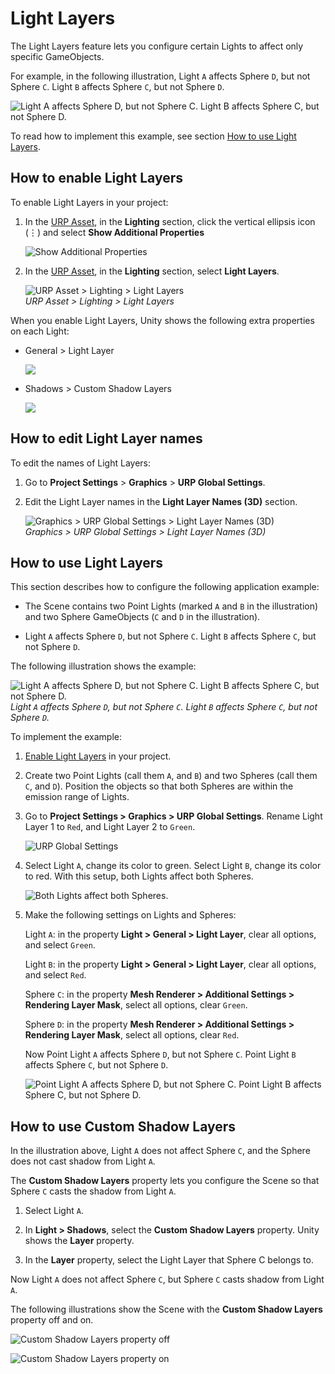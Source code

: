 # Light Layers

The Light Layers feature lets you configure certain Lights to affect only specific GameObjects.

For example, in the following illustration, Light `A` affects Sphere `D`, but not Sphere `C`. Light `B` affects Sphere `C`, but not Sphere `D`.

![Light A affects Sphere D, but not Sphere C. Light B affects Sphere C, but not Sphere D.](../Images/lighting/light-layers/light-layers-example.png)

To read how to implement this example, see section [How to use Light Layers](#how-to-light-layers).

## <a name="enable"></a>How to enable Light Layers

To enable Light Layers in your project:

1. In the [URP Asset](../universalrp-asset.md), in the **Lighting** section, click the vertical ellipsis icon (&vellip;) and select **Show Additional Properties**

    ![Show Additional Properties](../Images/settings-general/show-additional-properties.png)

2. In the [URP Asset](../universalrp-asset.md), in the **Lighting** section, select **Light Layers**.

    ![URP Asset > Lighting > Light Layers](../Images/lighting/light-layers/light-layers-enable.png)<br/>*URP Asset > Lighting > Light Layers*

When you enable Light Layers, Unity shows the following extra properties on each Light:

* General > Light Layer

    ![](../Images/lighting/light-layers/light-layers-prop-light-layer.png)

* Shadows > Custom Shadow Layers

    ![](../Images/lighting/light-layers/light-layers-prop-shadow-layers.png)

## How to edit Light Layer names

To edit the names of Light Layers:

1. Go to **Project Settings** > **Graphics** > **URP Global Settings**.

2. Edit the Light Layer names in the **Light Layer Names (3D)** section.

    ![Graphics > URP Global Settings > Light Layer Names (3D)](../Images/Inspectors/global-settings.png)<br/>*Graphics > URP Global Settings > Light Layer Names (3D)*

## <a name="how-to-light-layers"></a>How to use Light Layers

This section describes how to configure the following application example:

* The Scene contains two Point Lights (marked `A` and `B` in the illustration) and two Sphere GameObjects (`C` and `D` in the illustration).

* Light `A` affects Sphere `D`, but not Sphere `C`. Light `B` affects Sphere `C`, but not Sphere `D`.

The following illustration shows the example:

![Light A affects Sphere D, but not Sphere C. Light B affects Sphere C, but not Sphere D.](../Images/lighting/light-layers/light-layers-example.png)<br/>*Light `A` affects Sphere `D`, but not Sphere `C`. Light `B` affects Sphere `C`, but not Sphere `D`.*

To implement the example:

1. [Enable Light Layers](#enable) in your project.

2. Create two Point Lights (call them `A`, and `B`) and two Spheres (call them `C`, and `D`). Position the objects so that both Spheres are within the emission range of Lights.

3. Go to **Project Settings > Graphics > URP Global Settings**. Rename Light Layer 1 to `Red`, and Light Layer 2 to `Green`.

    ![URP Global Settings](../Images/lighting/light-layers/light-layers-urp-global-settings.png)

4. Select Light `A`, change its color to green. Select Light `B`, change its color to red. With this setup, both Lights affect both Spheres.

    ![Both Lights affect both Spheres.](../Images/lighting/light-layers/both-lights.png)

5. Make the following settings on Lights and Spheres:

    Light `A`: in the property **Light > General > Light Layer**, clear all options, and select `Green`.

    Light `B`: in the property **Light > General > Light Layer**, clear all options, and select `Red`.

    Sphere `C`: in the property **Mesh Renderer > Additional Settings > Rendering Layer Mask**, select all options, clear `Green`.

    Sphere `D`: in the property **Mesh Renderer > Additional Settings > Rendering Layer Mask**, select all options, clear `Red`.

    Now Point Light `A` affects Sphere `D`, but not Sphere `C`. Point Light `B` affects Sphere `C`, but not Sphere `D`.

    ![Point Light A affects Sphere D, but not Sphere C. Point Light B affects Sphere C, but not Sphere D.](../Images/lighting/light-layers/light-layers-example.png)

## <a name="shadow-layers"></a>How to use Custom Shadow Layers

In the illustration above, Light `A` does not affect Sphere `C`, and the Sphere does not cast shadow from Light `A`.

The **Custom Shadow Layers** property lets you configure the Scene so that Sphere `C` casts the shadow from Light `A`.

1. Select Light `A`.

2. In **Light > Shadows**, select the **Custom Shadow Layers** property. Unity shows the **Layer** property.

3. In the **Layer** property, select the Light Layer that Sphere C belongs to.

Now Light `A` does not affect Sphere `C`, but Sphere `C` casts shadow from Light `A`.

The following illustrations show the Scene with the **Custom Shadow Layers** property off and on.

![Custom Shadow Layers property off](../Images/lighting/light-layers/custom-shadow-layers-off.png)

![Custom Shadow Layers property on](../Images/lighting/light-layers/custom-shadow-layers-on.png)
